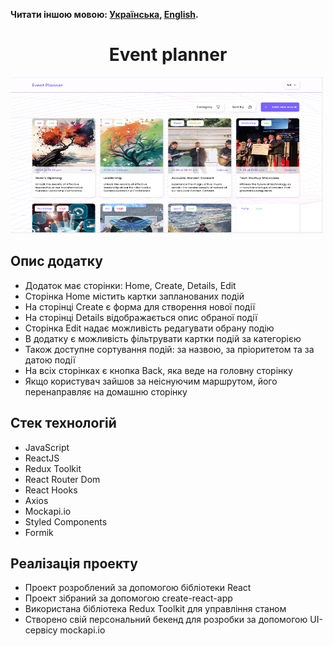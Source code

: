 **Читати іншою мовою: [Українська](README.md), [English](README.en.md).**

<h1 align="center">Event planner</h1>

<img src="./public/screen.png" width="500" height="250" >

<h2>Опис додатку</h2>
<ul>
<li>Додаток має сторінки: Home, Create, Details, Edit</li>
<li>Сторінка Home містить картки запланованих подій</li>
<li>На сторінці Create є форма для створення нової події</li>
<li>На сторінці Details відображається опис обраної події</li>
<li>Сторінка Edit надає можливість редагувати обрану подію</li>
<li>В додатку є можливість фільтрувати картки подій за категорією</li>
<li>Також доступне сортування подій: за назвою, за пріоритетом та за датою події</li>
<li>На всіх сторінках є кнопка Back, яка веде на головну сторінку</li>
<li>Якщо користувач зайшов за неіснуючим маршрутом, його перенаправляє на домашню сторінку</li>
</ul>

<h2>Стек технологій</h2>
<ul>
<li>JavaScript</li>
<li>ReactJS</li>
<li>Redux Toolkit</li>
<li>React Router Dom</li>
<li>React Hooks</li>
<li>Axios</li>
<li>Mockapi.io</li>
<li>Styled Components</li>
<li>Formik</li>
</ul>

<h2>Реалізація проекту</h2>
<ul>
<li>Проект розроблений за допомогою бібліотеки React</li>
<li>Проект зібраний за допомогою create-react-app</li>
<li>Використана бібліотека Redux Toolkit для управління станом</li>
<li>Створено свій персональний бекенд для розробки за допомогою UI-сервісу mockapi.io</li>
</ul>
